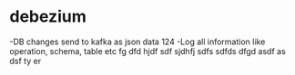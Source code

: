 # debezium
-DB changes send to kafka as json data 124
-Log all information like operation, schema, table etc fg dfd
hjdf
sdf
sjdhfj
sdfs
sdfds
dfgd
asdf
as
dsf
ty
er
